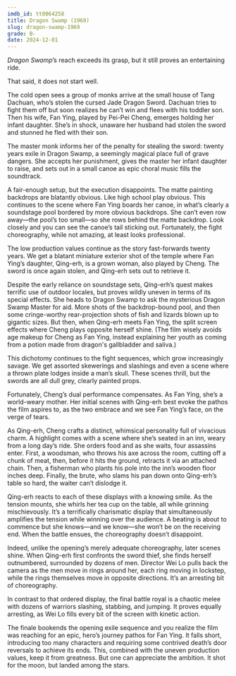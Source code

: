 ```yaml
---
imdb_id: tt0064258
title: Dragon Swamp (1969)
slug: dragon-swamp-1969
grade: B-
date: 2024-12-01
---
```


_Dragon Swamp_’s reach exceeds its grasp, but it still proves an entertaining ride.

That said, it does not start well.

The cold open sees a group of monks arrive at the small house of Tang Dachuan, who’s stolen the cursed Jade Dragon Sword. Dachuan tries to fight them off but soon realizes he can’t win and flees with his toddler son. Then his wife, Fan Ying, played by Pei-Pei Cheng, emerges holding her infant daughter. She’s in shock, unaware her husband had stolen the sword and stunned he fled with their son.

The master monk informs her of the penalty for stealing the sword: twenty years exile in Dragon Swamp, a seemingly magical place full of grave dangers. She accepts her punishment, gives the master her infant daughter to raise, and sets out in a small canoe as epic choral music fills the soundtrack.

A fair-enough setup, but the execution disappoints. The matte painting backdrops are blatantly obvious. Like high school play obvious. This continues to the scene where Fan Ying boards her canoe, in what’s clearly a soundstage pool bordered by more obvious backdrops. She can’t even row away—the pool’s too small—so she rows behind the matte backdrop. Look closely and you can see the canoe’s tail sticking out. Fortunately, the fight choreography, while not amazing, at least looks professional.

The low production values continue as the story fast-forwards twenty years. We get a blatant miniature exterior shot of the temple where Fan Ying’s daughter, Qing-erh, is a grown woman, also played by Cheng. The sword is once again stolen, and Qing-erh sets out to retrieve it.

Despite the early reliance on soundstage sets, Qing-erh’s quest makes terrific use of outdoor locales, but proves wildly uneven in terms of its special effects. She heads to Dragon Swamp to ask the mysterious Dragon Swamp Master for aid. More shots of the backdrop-bound pool, and then some cringe-worthy rear-projection shots of fish and lizards blown up to gigantic sizes. But then, when Qing-erh meets Fan Ying, the split screen effects where Cheng plays opposite herself shine. (The film wisely avoids age makeup for Cheng as Fan Ying, instead explaining her youth as coming from a potion made from dragon's gallbladder and saliva.)

This dichotomy continues to the fight sequences, which grow increasingly savage. We get assorted skewerings and slashings and even a scene where a thrown plate lodges inside a man’s skull. These scenes thrill, but the swords are all dull grey, clearly painted props.

Fortunately, Cheng’s dual performance compensates. As Fan Ying, she’s a world-weary mother. Her initial scenes with Qing-erh best evoke the pathos the film aspires to, as the two embrace and we see Fan Ying’s face, on the verge of tears.

As Qing-erh, Cheng crafts a distinct, whimsical personality full of vivacious charm. A highlight comes with a scene where she’s seated in an inn, weary from a long day’s ride. She orders food and as she waits, four assassins enter. First, a woodsman, who throws his axe across the room, cutting off a chunk of meat, then, before it hits the ground, retracts it via an attached chain. Then, a fisherman who plants his pole into the inn’s wooden floor inches deep. Finally, the brute, who slams his pan down onto Qing-erh’s table so hard, the waiter can’t dislodge it.

Qing-erh reacts to each of these displays with a knowing smile. As the tension mounts, she whirls her tea cup on the table, all while grinning mischievously. It’s a terrifically charismatic display that simultaneously amplifies the tension while winning over the audience. A beating is about to commence but she knows—and we know—she won’t be on the receiving end. When the battle ensues, the choreography doesn’t disappoint.

Indeed, unlike the opening’s merely adequate choreography, later scenes shine. When Qing-erh first confronts the sword thief, she finds herself outnumbered, surrounded by dozens of men. Director Wei Lo pulls back the camera as the men move in rings around her, each ring moving in lockstep, while the rings themselves move in opposite directions. It’s an arresting bit of choreography.

In contrast to that ordered display, the final battle royal is a chaotic melee with dozens of warriors slashing, stabbing, and jumping. It proves equally arresting, as Wei Lo fills every bit of the screen with kinetic action.

The finale bookends the opening exile sequence and you realize the film was reaching for an epic, hero’s journey pathos for Fan Ying. It falls short, introducing too many characters and requiring some contrived death’s door reversals to achieve its ends. This, combined with the uneven production values, keep it from greatness. But one can appreciate the ambition. It shot for the moon, but landed among the stars.
